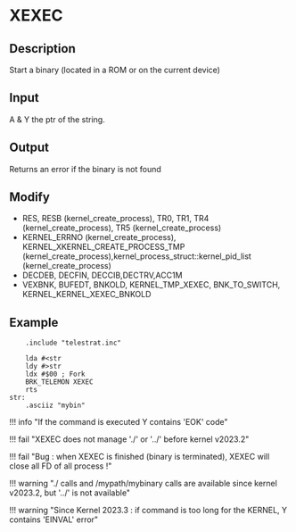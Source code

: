 # XEXEC

## Description

Start a binary (located in a ROM or on the current device)

## Input

A & Y the ptr of the string.

## Output

Returns an error if the binary is not found

## Modify

* RES, RESB (kernel_create_process), TR0, TR1, TR4 (kernel_create_process), TR5 (kernel_create_process)
* KERNEL_ERRNO (kernel_create_process), KERNEL_XKERNEL_CREATE_PROCESS_TMP (kernel_create_process),kernel_process_struct::kernel_pid_list  (kernel_create_process)
* DECDEB, DECFIN, DECCIB,DECTRV,ACC1M
* VEXBNK, BUFEDT, BNKOLD, KERNEL_TMP_XEXEC, BNK_TO_SWITCH, KERNEL_KERNEL_XEXEC_BNKOLD

## Example

```ca65
    .include "telestrat.inc"

    lda #<str
    ldy #>str
    ldx #$00 ; Fork
    BRK_TELEMON XEXEC
    rts
str:
    .asciiz "mybin"
```

!!! info "If the command is executed Y contains 'EOK' code"

!!! fail "XEXEC does not manage './' or '../' before kernel v2023.2"

!!! fail "Bug : when XEXEC is finished (binary is terminated), XEXEC will close all FD of all process !"

!!! warning "./ calls and /mypath/mybinary calls are available since kernel v2023.2, but '../' is not available"

!!! warning "Since Kernel 2023.3 : if command is too long for the KERNEL, Y contains 'EINVAL' error"
